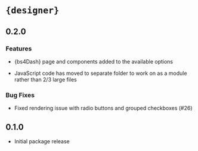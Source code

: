 # `{designer}`

## 0.2.0

### Features

* {bs4Dash} page and components added to the available options

* JavaScript code has moved to separate folder to work on as a module rather than 2/3 large files

### Bug Fixes 

* Fixed rendering issue with radio buttons and grouped checkboxes (#26)

## 0.1.0

* Initial package release
